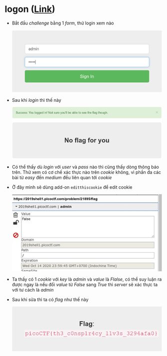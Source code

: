 # logon ([Link](https://2019shell1.picoctf.com/problem/45147/))

- Bắt đầu *challenge* bằng 1 *form*, thử login xem nào

  ![images](images/Selection_001.png)

- Sau khi *login* thì thế này

  ![images](images/Selection_002.png)

- Có thể thấy dù *login* với *user* và *pass* nào thì cũng thấy dòng thông báo trên. Thử xem có cơ chế xác thực nào trên *cookie* không, vì phần đa các bài từ *easy* đến *medium* đều liên quan tới *cookie*

- Ở đây mình sẽ dùng add-on `editthiscookie` để edit cookie

  ![images](images/3.jpg)

- Ta thấy có 1 *cookie* với *key* là *admin* và *value* là *Flalse*, có thể suy luận ra được ngay là nếu đổi *value* từ *False* sang *True* thì *server* sẽ xác thực ta với tư cách là *admin*

- Sau khi sửa thì ta có *flag* như thế này

  ![images](images/Selection_003.png)

  
